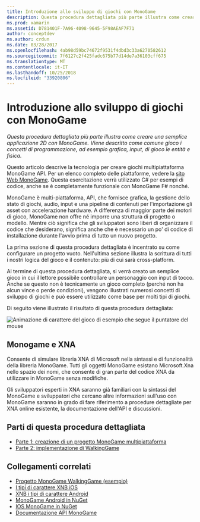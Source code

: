 ```yaml
---
title: Introduzione allo sviluppo di giochi con MonoGame
description: Questa procedura dettagliata più parte illustra come creare una semplice applicazione 2D con MonoGame.  Viene descritto come comune gioco i concetti di programmazione, ad esempio grafica, input, di gioco le entità e fisica.
ms.prod: xamarin
ms.assetid: D781401F-7A96-4098-9645-5F98AEAF7F71
author: conceptdev
ms.author: crdun
ms.date: 03/28/2017
ms.openlocfilehash: 4ab98d59bc74672f9531f4dbd3c33a6270582612
ms.sourcegitcommit: 7f6127c2f425fadc675b77d14de7a36103cff675
ms.translationtype: MT
ms.contentlocale: it-IT
ms.lasthandoff: 10/25/2018
ms.locfileid: "33920806"
---
```

# <a name="introduction-to-game-development-with-monogame"></a>Introduzione allo sviluppo di giochi con MonoGame

_Questa procedura dettagliata più parte illustra come creare una semplice applicazione 2D con MonoGame.  Viene descritto come comune gioco i concetti di programmazione, ad esempio grafica, input, di gioco le entità e fisica._

Questo articolo descrive la tecnologia per creare giochi multipiattaforma MonoGame API. Per un elenco completo delle piattaforme, vedere la [sito Web MonoGame](http://www.monogame.net/). Questa esercitazione verrà utilizzato C# per esempi di codice, anche se è completamente funzionale con MonoGame F# nonché.

MonoGame è multi-piattaforma, API, che fornisce grafica, la gestione dello stato di giochi, audio, input e una pipeline di contenuti per l'importazione gli asset con accelerazione hardware. A differenza di maggior parte dei motori di gioco, MonoGame non offre né imporre una struttura di progetto o modello.  Mentre ciò significa che gli sviluppatori sono liberi di organizzare il codice che desiderano, significa anche che è necessario un po' di codice di installazione durante l'avvio prima di tutto un nuovo progetto.

La prima sezione di questa procedura dettagliata è incentrato su come configurare un progetto vuoto. Nell'ultima sezione illustra la scrittura di tutti i nostri logica del gioco e il contenuto: più di cui sarà cross-platform.

Al termine di questa procedura dettagliata, si verrà creato un semplice gioco in cui il lettore possibile controllare un personaggio con input di tocco.  Anche se questo non è tecnicamente un gioco completo (perché non ha alcun vince o perde condizioni), vengono illustrati numerosi concetti di sviluppo di giochi e può essere utilizzato come base per molti tipi di giochi. 

Di seguito viene illustrato il risultato di questa procedura dettagliata:

![Animazione di carattere del gioco di esempio che segue il puntatore del mouse](images/image1.gif)

## <a name="monogame-and-xna"></a>Monogame e XNA

Consente di simulare libreria XNA di Microsoft nella sintassi e di funzionalità della libreria MonoGame.  Tutti gli oggetti MonoGame esistano Microsoft.Xna nello spazio dei nomi, che consente di gran parte del codice XNA da utilizzare in MonoGame senza modifiche. 

Gli sviluppatori esperti in XNA saranno già familiari con la sintassi del MonoGame e sviluppatori che cercano altre informazioni sull'uso con MonoGame saranno in grado di fare riferimento a procedure dettagliate per XNA online esistente, la documentazione dell'API e discussioni.


## <a name="walkthrough-parts"></a>Parti di questa procedura dettagliata

- [Parte 1: creazione di un progetto MonoGame multipiattaforma](~/graphics-games/monogame/introduction/part1.md)
- [Parte 2: implementazione di WalkingGame](~/graphics-games/monogame/introduction/part2.md)

## <a name="related-links"></a>Collegamenti correlati

- [Progetto MonoGame WalkingGame (esempio)](https://developer.xamarin.com/samples/mobile/WalkingGameMG/)
- [I tipi di carattere XNB iOS](https://github.com/mono/CocosSharp/tree/master/Samples/GameStarterKit/GameStarterKit/Content/fonts)
- [XNB i tipi di carattere Android](https://github.com/mono/CocosSharp/tree/master/Samples/GameStarterKit/GameStarterKit/Assets/Content/fonts)
- [MonoGame Android in NuGet](https://www.nuget.org/packages/MonoGame.Framework.Android/)
- [IOS MonoGame in NuGet](https://www.nuget.org/packages/MonoGame.Framework.iOS/)
- [Documentazione API MonoGame](http://www.monogame.net/documentation/?page=main)
